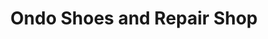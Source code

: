 ---
title: "Ondo Shoes and Repair Shop"
url: /tagum-city/ondo-shoes-and-repair-shop/
shop: shoes
---